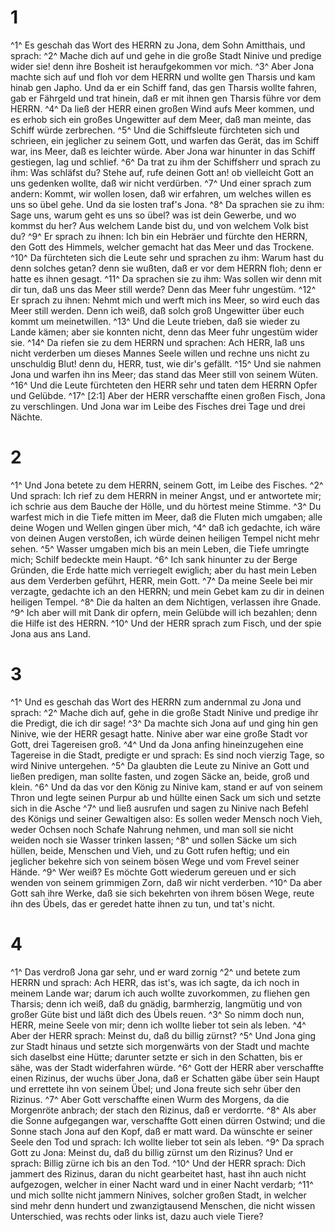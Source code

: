 # 1 
^1^ Es geschah das Wort des HERRN zu Jona, dem Sohn Amitthais, und sprach: ^2^ Mache dich auf und gehe in die große Stadt Ninive und predige wider sie! denn ihre Bosheit ist heraufgekommen vor mich. ^3^ Aber Jona machte sich auf und floh vor dem HERRN und wollte gen Tharsis und kam hinab gen Japho. Und da er ein Schiff fand, das gen Tharsis wollte fahren, gab er Fährgeld und trat hinein, daß er mit ihnen gen Tharsis führe vor dem HERRN. ^4^ Da ließ der HERR einen großen Wind aufs Meer kommen, und es erhob sich ein großes Ungewitter auf dem Meer, daß man meinte, das Schiff würde zerbrechen. ^5^ Und die Schiffsleute fürchteten sich und schrieen, ein jeglicher zu seinem Gott, und warfen das Gerät, das im Schiff war, ins Meer, daß es leichter würde. Aber Jona war hinunter in das Schiff gestiegen, lag und schlief. ^6^ Da trat zu ihm der Schiffsherr und sprach zu ihm: Was schläfst du? Stehe auf, rufe deinen Gott an! ob vielleicht Gott an uns gedenken wollte, daß wir nicht verdürben. ^7^ Und einer sprach zum andern: Kommt, wir wollen losen, daß wir erfahren, um welches willen es uns so übel gehe. Und da sie losten traf's Jona. ^8^ Da sprachen sie zu ihm: Sage uns, warum geht es uns so übel? was ist dein Gewerbe, und wo kommst du her? Aus welchem Lande bist du, und von welchem Volk bist du? ^9^ Er sprach zu ihnen: Ich bin ein Hebräer und fürchte den HERRN, den Gott des Himmels, welcher gemacht hat das Meer und das Trockene. ^10^ Da fürchteten sich die Leute sehr und sprachen zu ihm: Warum hast du denn solches getan? denn sie wußten, daß er vor dem HERRN floh; denn er hatte es ihnen gesagt. ^11^ Da sprachen sie zu ihm: Was sollen wir denn mit dir tun, daß uns das Meer still werde? Denn das Meer fuhr ungestüm. ^12^ Er sprach zu ihnen: Nehmt mich und werft mich ins Meer, so wird euch das Meer still werden. Denn ich weiß, daß solch groß Ungewitter über euch kommt um meinetwillen. ^13^ Und die Leute trieben, daß sie wieder zu Lande kämen; aber sie konnten nicht, denn das Meer fuhr ungestüm wider sie. ^14^ Da riefen sie zu dem HERRN und sprachen: Ach HERR, laß uns nicht verderben um dieses Mannes Seele willen und rechne uns nicht zu unschuldig Blut! denn du, HERR, tust, wie dir's gefällt. ^15^ Und sie nahmen Jona und warfen ihn ins Meer; das stand das Meer still von seinem Wüten. ^16^ Und die Leute fürchteten den HERR sehr und taten dem HERRN Opfer und Gelübde. ^17^ [2:1] Aber der HERR verschaffte einen großen Fisch, Jona zu verschlingen. Und Jona war im Leibe des Fisches drei Tage und drei Nächte. 

# 2 
^1^ Und Jona betete zu dem HERRN, seinem Gott, im Leibe des Fisches. ^2^ Und sprach: Ich rief zu dem HERRN in meiner Angst, und er antwortete mir; ich schrie aus dem Bauche der Hölle, und du hörtest meine Stimme. ^3^ Du warfest mich in die Tiefe mitten im Meer, daß die Fluten mich umgaben; alle deine Wogen und Wellen gingen über mich, ^4^ daß ich gedachte, ich wäre von deinen Augen verstoßen, ich würde deinen heiligen Tempel nicht mehr sehen. ^5^ Wasser umgaben mich bis an mein Leben, die Tiefe umringte mich; Schilf bedeckte mein Haupt. ^6^ Ich sank hinunter zu der Berge Gründen, die Erde hatte mich verriegelt ewiglich; aber du hast mein Leben aus dem Verderben geführt, HERR, mein Gott. ^7^ Da meine Seele bei mir verzagte, gedachte ich an den HERRN; und mein Gebet kam zu dir in deinen heiligen Tempel. ^8^ Die da halten an dem Nichtigen, verlassen ihre Gnade. ^9^ Ich aber will mit Dank dir opfern, mein Gelübde will ich bezahlen; denn die Hilfe ist des HERRN. ^10^ Und der HERR sprach zum Fisch, und der spie Jona aus ans Land. 

# 3 
^1^ Und es geschah das Wort des HERRN zum andernmal zu Jona und sprach: ^2^ Mache dich auf, gehe in die große Stadt Ninive und predige ihr die Predigt, die ich dir sage! ^3^ Da machte sich Jona auf und ging hin gen Ninive, wie der HERR gesagt hatte. Ninive aber war eine große Stadt vor Gott, drei Tagereisen groß. ^4^ Und da Jona anfing hineinzugehen eine Tagereise in die Stadt, predigte er und sprach: Es sind noch vierzig Tage, so wird Ninive untergehen. ^5^ Da glaubten die Leute zu Ninive an Gott und ließen predigen, man sollte fasten, und zogen Säcke an, beide, groß und klein. ^6^ Und da das vor den König zu Ninive kam, stand er auf von seinem Thron und legte seinen Purpur ab und hüllte einen Sack um sich und setzte sich in die Asche ^7^ und ließ ausrufen und sagen zu Ninive nach Befehl des Königs und seiner Gewaltigen also: Es sollen weder Mensch noch Vieh, weder Ochsen noch Schafe Nahrung nehmen, und man soll sie nicht weiden noch sie Wasser trinken lassen; ^8^ und sollen Säcke um sich hüllen, beide, Menschen und Vieh, und zu Gott rufen heftig; und ein jeglicher bekehre sich von seinem bösen Wege und vom Frevel seiner Hände. ^9^ Wer weiß? Es möchte Gott wiederum gereuen und er sich wenden von seinem grimmigen Zorn, daß wir nicht verderben. ^10^ Da aber Gott sah ihre Werke, daß sie sich bekehrten von ihrem bösen Wege, reute ihn des Übels, das er geredet hatte ihnen zu tun, und tat's nicht. 

# 4 
^1^ Das verdroß Jona gar sehr, und er ward zornig ^2^ und betete zum HERRN und sprach: Ach HERR, das ist's, was ich sagte, da ich noch in meinem Lande war; darum ich auch wollte zuvorkommen, zu fliehen gen Tharsis; denn ich weiß, daß du gnädig, barmherzig, langmütig und von großer Güte bist und läßt dich des Übels reuen. ^3^ So nimm doch nun, HERR, meine Seele von mir; denn ich wollte lieber tot sein als leben. ^4^ Aber der HERR sprach: Meinst du, daß du billig zürnst? ^5^ Und Jona ging zur Stadt hinaus und setzte sich morgenwärts von der Stadt und machte sich daselbst eine Hütte; darunter setzte er sich in den Schatten, bis er sähe, was der Stadt widerfahren würde. ^6^ Gott der HERR aber verschaffte einen Rizinus, der wuchs über Jona, daß er Schatten gäbe über sein Haupt und errettete ihn von seinem Übel; und Jona freute sich sehr über den Rizinus. ^7^ Aber Gott verschaffte einen Wurm des Morgens, da die Morgenröte anbrach; der stach den Rizinus, daß er verdorrte. ^8^ Als aber die Sonne aufgegangen war, verschaffte Gott einen dürren Ostwind; und die Sonne stach Jona auf den Kopf, daß er matt ward. Da wünschte er seiner Seele den Tod und sprach: Ich wollte lieber tot sein als leben. ^9^ Da sprach Gott zu Jona: Meinst du, daß du billig zürnst um den Rizinus? Und er sprach: Billig zürne ich bis an den Tod. ^10^ Und der HERR sprach: Dich jammert des Rizinus, daran du nicht gearbeitet hast, hast ihn auch nicht aufgezogen, welcher in einer Nacht ward und in einer Nacht verdarb; ^11^ und mich sollte nicht jammern Ninives, solcher großen Stadt, in welcher sind mehr denn hundert und zwanzigtausend Menschen, die nicht wissen Unterschied, was rechts oder links ist, dazu auch viele Tiere? 